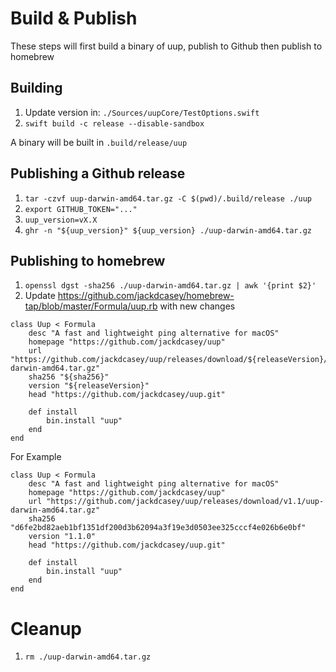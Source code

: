 # Build & Publish

These steps will first build a binary of uup, publish to Github then publish to homebrew

## Building
1. Update version in: `./Sources/uupCore/TestOptions.swift`
1. `swift build -c release --disable-sandbox`

A binary will be built in `.build/release/uup`

## Publishing a Github release

1. `tar -czvf uup-darwin-amd64.tar.gz -C $(pwd)/.build/release ./uup`
1. `export GITHUB_TOKEN="..."`
1. `uup_version=vX.X`
1. `ghr -n "${uup_version}" ${uup_version} ./uup-darwin-amd64.tar.gz`

## Publishing to homebrew

1. `openssl dgst -sha256 ./uup-darwin-amd64.tar.gz | awk '{print $2}'`
1. Update https://github.com/jackdcasey/homebrew-tap/blob/master/Formula/uup.rb with new changes

```
class Uup < Formula
    desc "A fast and lightweight ping alternative for macOS"
    homepage "https://github.com/jackdcasey/uup"
    url "https://github.com/jackdcasey/uup/releases/download/${releaseVersion}/uup-darwin-amd64.tar.gz"
    sha256 "${sha256}"
    version "${releaseVersion}"
    head "https://github.com/jackdcasey/uup.git"

    def install
        bin.install "uup"
    end
end
```

For Example
```
class Uup < Formula
    desc "A fast and lightweight ping alternative for macOS"
    homepage "https://github.com/jackdcasey/uup"
    url "https://github.com/jackdcasey/uup/releases/download/v1.1/uup-darwin-amd64.tar.gz"
    sha256 "d6fe2bd82aeb1bf1351df200d3b62094a3f19e3d0503ee325cccf4e026b6e0bf"
    version "1.1.0"
    head "https://github.com/jackdcasey/uup.git"

    def install
        bin.install "uup"
    end
end
```

# Cleanup

1. `rm ./uup-darwin-amd64.tar.gz`